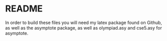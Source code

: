# README

In order to build these files you will need my latex package found on Github, as
well as the asymptote package, as well as olympiad.asy and cse5.asy for
asymptote.
